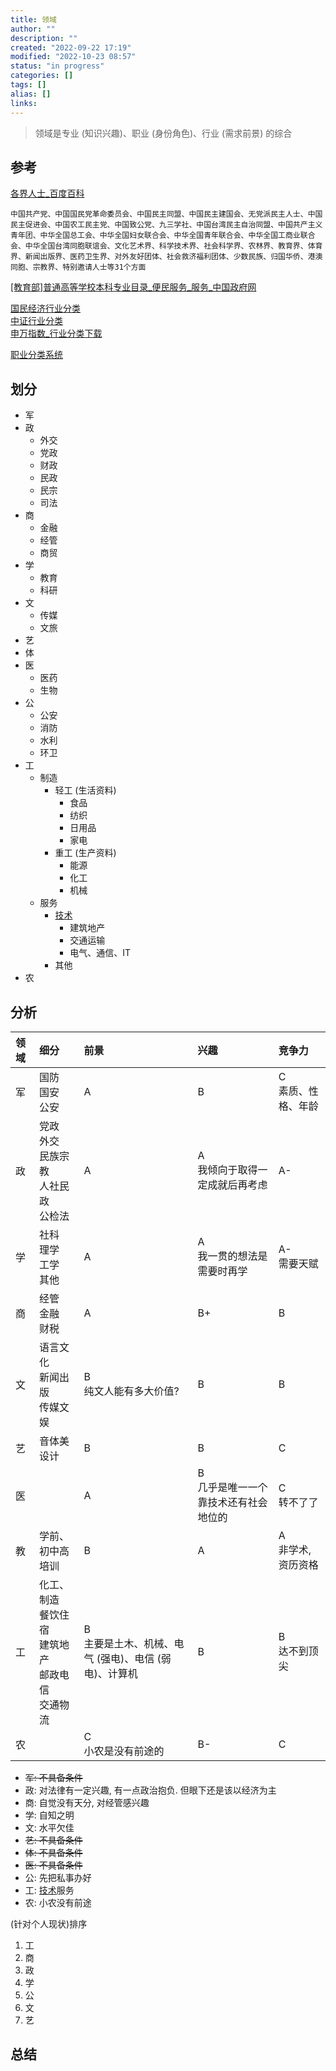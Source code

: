 ```yaml
---
title: 领域
author: ""
description: ""
created: "2022-09-22 17:19"
modified: "2022-10-23 08:57"
status: "in progress"
categories: []
tags: []
alias: []
links: 
---
```


> 领域是专业 (知识兴趣)、职业 (身份角色)、行业 (需求前景) 的综合

## 参考

[各界人士_百度百科](https://baike.baidu.com/item/各界人士/22627521?fr=aladdin)

```
中国共产党、中国国民党革命委员会、中国民主同盟、中国民主建国会、无党派民主人士、中国民主促进会、中国农工民主党、中国致公党、九三学社、中国台湾民主自治同盟、中国共产主义青年团、中华全国总工会、中华全国妇女联合会、中华全国青年联合会、中华全国工商业联合会、中华全国台湾同胞联谊会、文化艺术界、科学技术界、社会科学界、农林界、教育界、体育界、新闻出版界、医药卫生界、对外友好团体、社会救济福利团体、少数民族、归国华侨、港澳同胞、宗教界、特别邀请人士等31个方面
```

[[教育部]普通高等学校本科专业目录_便民服务_服务_中国政府网](http://bmfw.www.gov.cn/jybptgdxxbkzyml/index.html)

[国民经济行业分类](https://std.samr.gov.cn/gb/search/gbDetailed?id=71F772D811F1D3A7E05397BE0A0AB82A)  
[中证行业分类](https://www.csindex.com.cn/#/dataService/industryClassification)  
[申万指数_行业分类下载](http://www.swsindex.com/idx0530.aspx)

[职业分类系统](http://www.osta.org.cn/fenlei.html)

## 划分

- 军
- 政
    - 外交
    - 党政
    - 财政
    - 民政
    - 民宗
    - 司法
- 商
    - 金融
    - 经管
    - 商贸
- 学
    - 教育
    - 科研
- 文
    - 传媒
    - 文旅
- 艺
- 体
- 医
    - 医药
    - 生物
- 公
    - 公安
    - 消防
    - 水利
    - 环卫
- 工
    - 制造
        - 轻工 (生活资料)
            - 食品
            - 纺织
            - 日用品
            - 家电
        - 重工 (生产资料)
            - 能源
            - 化工
            - 机械
    - 服务
        - [技术](技术.md)
            - 建筑地产
            - 交通运输
            - 电气、通信、IT
        - 其他
- 农

## 分析

|       领域       |       细分                                                                                     |       前景                                                                  |       兴趣                                          |       竞争力                                                       |
|:---------------|:---------------------------------------------------------------------------------------------|:--------------------------------------------------------------------------|:--------------------------------------------------|:----------------------------------------------------------------|
|       军        |       国防<div>国安</div><div>公安</div>                                                           |       A                                                                   |       B                                           |       <div>C</div><div>素质、性格、年龄</div>                           |
|       政        |       党政<div>外交</div><div>民族宗教</div><div>人社民政</div><div>公检法</div>                            |       A                                                                   |       <div>A</div><div>我倾向于取得一定成就后再考虑</div>       |       A-                                                        |
|       学        |       社科<div>理学</div><div>工学</div><div>其他</div>                                              |       A                                                                   |       <div>A</div><div>我一贯的想法是需要时再学</div>         |       A-<div>需要天赋</div>                                         |
|       商        |       经管<div>金融</div><div>财税</div>                                                           |       A                                                                   |       B+                                          |       B                                                         |
|       文        |       语言文化<div>新闻出版</div><div>传媒文娱</div>                                                     |       B<div>纯文人能有多大价值?</div>                                              |       B                                           |       B                                                         |
|       艺        |       音体美<div>设计</div>                                                                       |       B                                                                   |       B                                           |       C                                                         |
|       医        |                                                                                              |       A                                                                   |       B<div>几乎是唯一一个靠技术还有社会地位的<br></div>           |       C<div>转不了了</div>                                          |
|       教        |    学前、初中高<div>培训</div>                                                                       |       B                                                                   |       A                                           |       A                                 <div>非学术, 资历资格</div>    |
|       工        |       化工、制造<div>餐饮住宿</div><div>建筑地产</div><div>邮政电信</div><div>交通物流</div>                      |       B<div>主要是土木、机械、电气 (强电)、电信 (弱电)、计算机<br></div>                        |       B                                           |       B<div>达不到顶尖</div>                                         |
|       农        |                                                                                              |       C                                          <div>小农是没有前途的</div>      |   B-                                              |       C                                                         |  

[](../resources/attachments/领域-20220928.png)

- ~~军: 不具备条件~~
- 政: 对法律有一定兴趣, 有一点政治抱负. 但眼下还是该以经济为主
- 商: 自觉没有天分, 对经管感兴趣
- 学: 自知之明
- 文: 水平欠佳
- ~~艺: 不具备条件~~
- ~~体: 不具备条件~~
- ~~医: 不具备条件~~
- 公: 先把私事办好
- 工: [技术](技术.md)服务
- 农: 小农没有前途

(针对个人现状)排序
1. 工
2. 商
3. 政
4. 学
5. 公
6. 文
7. 艺

## 总结

